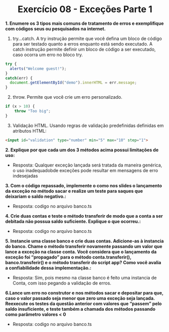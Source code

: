 # <center>Exercício 08 - Exceções Parte 1</center> 

**1. Enumere os 3 tipos mais comuns de tratamento de erros e exemplifique com códigos seus ou pesquisados na internet.** 

1. try...catch. A try instrução permite que você defina um bloco de código para ser testado quanto a erros enquanto está sendo executado. A catch instrução permite definir um bloco de código a ser executado, caso ocorra um erro no bloco try.
``` js
try {
  alerts("Welcome guest!");
}
catch(err) {
  document.getElementById("demo").innerHTML = err.message;
}
```
2. throw. Permite que você crie um erro personalizado.
``` js
if (x > 10) {
    throw "Too big"; 
}
```
3. Validação HTML. Usando regras de validação predefinidas definidas em atributos HTML:

``` html
<input id="validation" type="number" min="5" max="10" step="1">
```

**2. Explique por que cada um dos 3 métodos acima possui limitações de uso:**
* Resposta: Qualquer exceção lançada será tratada da maneira genérica, o uso inadequadobde exceções pode resultar em mensagens de erro indesejadas

**3. Com o código repassado, implemente o como nos slides o lançamento da exceção no método sacar e realize um teste para saques que deixariam o saldo negativo.:**
* Resposta: codigo no arquivo banco.ts

**4. Crie duas contas e teste o método transferir de modo que a conta a ser debitada não possua saldo suficiente. Explique o que ocorreu.:**
* Resposta: codigo no arquivo banco.ts

**5. Instancie uma classe banco e crie duas contas. Adicione-as à instancia do banco. Chame o método transferir novamente passando um valor que lance a exceção na classe conta. Você considera que o lançamento da exceção foi “propagado” para o método conta.transferir(), banco.transferir() e o método transferir do script app? Como você avalia a confiabilidade dessa implementação.:**
* Resposta: Sim, pois mesmo na classe banco é feito uma instancia de Conta, com isso pegando a validação de erros. 


**6.Lance um erro no construtor e nos métodos sacar e depositar para que, caso o valor passado seja menor que zero uma exceção seja lançada. Reexecute os testes da questão anterior com valores que “passem” pelo saldo insuficiente, e teste também a chamada dos métodos passando como parâmetro valores < 0**
* Resposta: codigo no arquivo banco.ts
